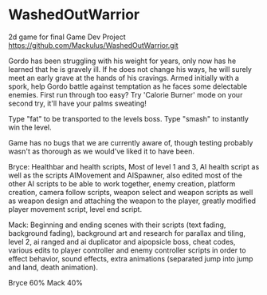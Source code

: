 # WashedOutWarrior
2d game for final Game Dev Project
https://github.com/Mackulus/WashedOutWarrior.git

Gordo has been struggling with his weight for years, only now has he learned that he is gravely ill. If he does not change his ways, he will surely meet an early grave at the hands of his cravings. Armed initially with a spork, help Gordo battle against temptation as he faces some delectable enemies. First run through too easy? Try 'Calorie Burner' mode on your second try, it'll have your palms sweating!

Type "fat" to be transported to the levels boss.
Type "smash" to instantly win the level.

Game has no bugs that we are currently aware of, though testing probably wasn't as thorough as we would've liked it to have been.

Bryce: Healthbar and health scripts, Most of level 1 and 3, AI health script as well as the scripts AIMovement and AISpawner, also edited most of the other AI scripts to be able to work together, enemy creation, platform creation, camera follow scripts, weapon select and weapon scripts as well as weapon design and attaching the weapon to the player, greatly modified player movement script, level end script.

Mack: Beginning and ending scenes with their scripts (text fading, background fading), background art and research for parallax and tiling, level 2, ai ranged and ai duplicator and aipopsicle boss, cheat codes, various edits to player controller and enemy controller scripts in order to effect behavior, sound effects, extra animations (separated jump into jump and land, death animation).

Bryce 60%
Mack 40%
